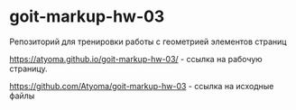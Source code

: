# goit-markup-hw-03

Репозиторий для тренировки работы с геометрией элементов страниц

https://atyoma.github.io/goit-markup-hw-03/ - ссылка на рабочую страницу.

https://github.com/Atyoma/goit-markup-hw-03 - ссылка на исходные файлы
